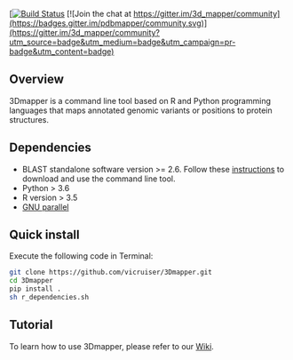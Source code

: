 [[![Build Status](https://app.travis-ci.com/vicruiser/3Dmapper.svg?branch=master)](https://app.travis-ci.com/vicruiser/3Dmapper) [![Join the chat at https://gitter.im/3d_mapper/community](https://badges.gitter.im/pdbmapper/community.svg)](https://gitter.im/3d_mapper/community?utm_source=badge&utm_medium=badge&utm_campaign=pr-badge&utm_content=badge)

## Overview

3Dmapper is a command line tool based on R and Python programming languages that maps annotated genomic variants or positions to protein structures.

## Dependencies

-   BLAST standalone software version >= 2.6. Follow these [instructions](https://blast.ncbi.nlm.nih.gov/Blast.cgi?CMD=Web&PAGE_TYPE=BlastDocs&DOC_TYPE=Download) to download and use the command line tool.
-   Python > 3.6
-   R version > 3.5
-   [GNU parallel](https://www.gnu.org/software/parallel/)

## Quick install

Execute the following code in Terminal:

``` bash
git clone https://github.com/vicruiser/3Dmapper.git
cd 3Dmapper
pip install . 
sh r_dependencies.sh
```

## Tutorial
To learn how to use 3Dmapper, please refer to our [Wiki](https://github.com/vicruiser/3Dmapper/wiki). 
